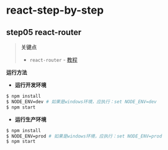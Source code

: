 # react-step-by-step

## step05 react-router

> **关键点**
>
> - `react-router` - [教程](https://github.com/atlantis1024/react-router-notes)

**运行方法**

- **运行开发环境**

```sh
$ npm install
$ NODE_ENV=dev # 如果是windows环境，应执行：set NODE_ENV=dev
$ npm start
```

- **运行生产环境**

```sh
$ npm install
$ NODE_ENV=prod # 如果是windows环境，应执行：set NODE_ENV=prod
$ npm start
```